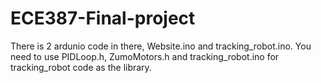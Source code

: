 # ECE387-Final-project
There is 2 ardunio code in there, Website.ino and tracking_robot.ino. You need to use PIDLoop.h, ZumoMotors.h and tracking_robot.ino 
for tracking_robot code as the library.
